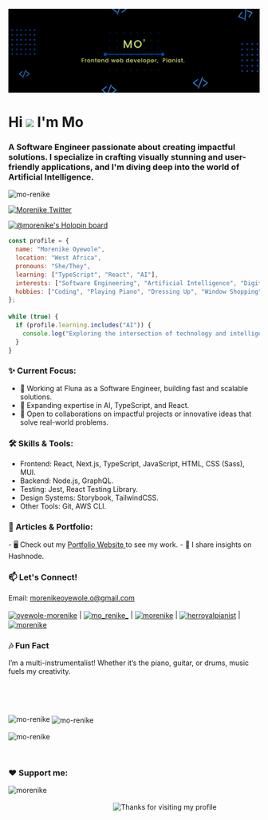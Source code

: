 ![Morenike banner](mo.png)

# Hi <img src="https://raw.githubusercontent.com/MartinHeinz/MartinHeinz/master/wave.gif" width="30px"> I'm Mo
### A Software Engineer passionate about creating impactful solutions. I specialize in crafting visually stunning and user-friendly applications, and I'm diving deep into the world of Artificial Intelligence.

<p align="left">
  <img src="https://komarev.com/ghpvc/?username=mo-renike&label=Profile%20views&color=0e75b6&style=flat" alt="mo-renike" />
</p>

<p align="left">
  <a href="https://twitter.com/mo_renike_" target="blank">
    <img src="https://img.shields.io/twitter/follow/mo_renike_?logo=twitter&style=for-the-badge" alt="Morenike Twitter" />
  </a>
</p>

[![@morenike's Holopin board](https://holopin.me/morenike)](https://holopin.io/@morenike)

```javascript
const profile = {
  name: "Morenike Oyewole",
  location: "West Africa",
  pronouns: "She/They",
  learning: ["TypeScript", "React", "AI"],
  interests: ["Software Engineering", "Artificial Intelligence", "Digital Art"],
  hobbies: ["Coding", "Playing Piano", "Dressing Up", "Window Shopping"],
};

while (true) {
  if (profile.learning.includes("AI")) {
    console.log("Exploring the intersection of technology and intelligence!");
  }
}
```

<h3 align="left">✨ Current Focus:</h3>

- 🔭 Working at Fluna as a Software Engineer, building fast and scalable solutions.
- 🌱 Expanding expertise in AI, TypeScript, and React.
- 👯 Open to collaborations on impactful projects or innovative ideas that solve real-world problems.

  
<h3 align="left">🛠️ Skills & Tools: </h3>

- Frontend: React, Next.js, TypeScript, JavaScript, HTML, CSS (Sass), MUI.
- Backend: Node.js, GraphQL.
- Testing: Jest, React Testing Library.
- Design Systems: Storybook, TailwindCSS.
- Other Tools: Git, AWS CLI.

<h3 align="left">📝 Articles & Portfolio: </h3>
- 🖥️ Check out my <a href='https://portfolio-mo-renike.vercel.app/' target="blank">Portfolio Website </a> to see my work.
- 📝 I share insights on Hashnode.

<h3 align="left">📫 Let's Connect! </h3>
Email: <a href="mailto:morenikeoyewole.o@gmail.com"> morenikeoyewole.o@gmail.com</a> </br> </br>
<div display="flex"> <a href="https://www.linkedin.com/in/morenike-oyewole/" target="blank"><img align="center" src="https://raw.githubusercontent.com/rahuldkjain/github-profile-readme-generator/master/src/images/icons/Social/linked-in-alt.svg" alt="oyewole-morenike" height="30" width="40" /></a> |  <a href="https://twitter.com/mo_renike_" target="blank"><img align="center" src="https://raw.githubusercontent.com/rahuldkjain/github-profile-readme-generator/master/src/images/icons/Social/twitter.svg" alt="mo_renike_" height="30" width="40" /></a> | <a href="https://codepen.io/morenike" target="blank"><img align="center" src="https://raw.githubusercontent.com/rahuldkjain/github-profile-readme-generator/master/src/images/icons/Social/codepen.svg" alt="morenike" height="30" width="40" /></a> | <a href="https://instagram.com/herroyalpianist" target="blank"><img align="center" src="https://raw.githubusercontent.com/rahuldkjain/github-profile-readme-generator/master/src/images/icons/Social/instagram.svg" alt="herroyalpianist" height="30" width="40" /></a> | <a href="https://dev.to/morenike" target="blank"><img align="center" src="https://cdn.jsdelivr.net/npm/simple-icons@3.0.1/icons/dev-dot-to.svg" alt="morenike" height="30" width="40" /></a>
 </div>

<h3 align="left">🎶 Fun Fact </h3>
I’m a multi-instrumentalist! Whether it’s the piano, guitar, or drums, music fuels my creativity.

</br> </br> </br>

<p><img align="left" src="https://github-readme-stats.vercel.app/api/top-langs?username=mo-renike&show_icons=true&locale=en&theme=dark" alt="mo-renike" /></p>

<p>&nbsp;<img align="center" src="https://github-readme-stats.vercel.app/api?username=mo-renike&show_icons=true&locale=en&theme=dark" alt="mo-renike" /></p>

<p><img align="center" src="https://github-readme-streak-stats.herokuapp.com/?user=mo-renike&theme=dark" alt="mo-renike" /></p>
</br>
<h3 align="left">❤ Support me:</h3>
<p><a href="https://www.buymeacoffee.com/morenike"> <img align="left" src="https://cdn.buymeacoffee.com/buttons/v2/default-yellow.png" height="50" width="210" alt="morenike" /></a></p><br><br>

<img height="120" alt="Thanks for visiting my profile" width="100%" src="https://github.com/dibyendu415/dibyendu415/blob/master/marquee.svg" />
